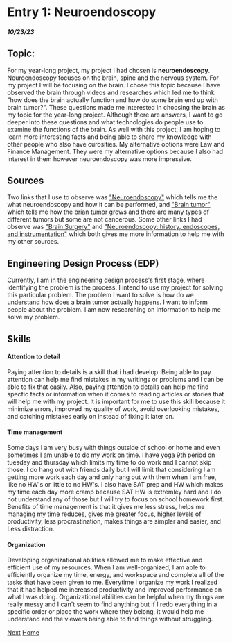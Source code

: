 # Entry 1: Neuroendoscopy
##### 10/23/23

## Topic: 
For my year-long project, my project I had chosen is **neuroendoscopy**. Neuroendoscopy focuses on the brain, spine and the nervous system. For my project I will be focusing on the brain. I chose this topic because I have observed the brain through videos and researches which led me to think "how does the brain actually function and how do some brain end up with brain tumor?". These questions made me interested in choosing the brain as my topic for the year-long project.  Although there are answers, I want to go deeper into these questions and what technologies do people use to examine the functions of the brain. As well with this project, I am hoping to learn more interesting facts and being able to share my knowledge with other people who also have curosities. My alternative options were Law and Finance Management. They were my alternative options because I also had interest in them however neuroendoscopy was more impressive.

## Sources
Two links that I use to observe was ["Neuroendoscopy"](https://www.moffitt.org/cancers/brain-cancer/treatment/surgery/neuroendoscopy/) which tells me the what neuroendoscopy and how it can be performed, and ["Brain tumor"](https://www.mayoclinic.org/diseases-conditions/brain-tumor/symptoms-causes/syc-20350084) which tells me how the brian tumor grows and there are many types of different tumors but some are not cancerous. Some other links I had observe was ["Brain Surgery"](https://my.clevelandclinic.org/health/treatments/16802-brain-surgery) and ["Neuroendoscopy: history, endoscopes, and instrumentation"](https://link.springer.com/article/10.1007/s00381-023-06090-0) which both gives me more information to help me with my other sources.

## Engineering Design Process (EDP)
Currently, I am in the engineering design process's first stage, where identifying the problem is the process. I intend to use my project for solving this particular problem. The problem I want to solve is how do we understand how does a brain tumor actually happens. I want to inform people about the problem. I am now researching on information to help me solve my problem.

## Skills 


#### Attention to detail
Paying attention to details is a skill that i had develop. Being able to pay attention can help me find mistakes in my writings or problems and I can be able to fix that easily. Also, paying attention to details can help me find specfic facts or information when it comes to reading articles or stories that will help me with my project. It is important for me to use this skill because it  minimize errors, improved my quality of work, avoid overlooking mistakes, and catching mistakes early on instead of fixing it later on.

#### Time management
Some days I am very busy with things outside of school or home and even sometimes I am unable to do my work on time. I have yoga 9th period on tuesday and thursday which limits my time to do work and I cannot skip those. I do hang out with friends daily but I will limit that considering I am getting more work each day and only hang out with them when I am free, like no HW's or little to no HW's. I also have SAT prep and HW which makes my time each day more cramp because SAT HW is extremley hard and I do not understand any of those but I will try to focus on school homework first. Benefits of time management is that it gives me less stress, helps me managing my time reduces, gives me greater focus, higher levels of productivity, less procrastination, makes things are simpler and easier, and Less distraction.

#### Organization
Developing organizational abilities allowed me to make effective and efficient use of my resources. When I am well-organized, I am able to efficiently organize my time, energy, and workspace and complete all of the tasks that have been given to me. Everytime I organize my work I realized that it had helped me increased productivity and improved performance on what I was doing. Organizational abilities can be helpful when my things are really messy and I can't seem to find anything but if I redo everything in a specific order or place the work where they belong, it would help me understand and the viewers being able to find things without struggling.



[Next](entry02.md)
[Home](../README.md)
